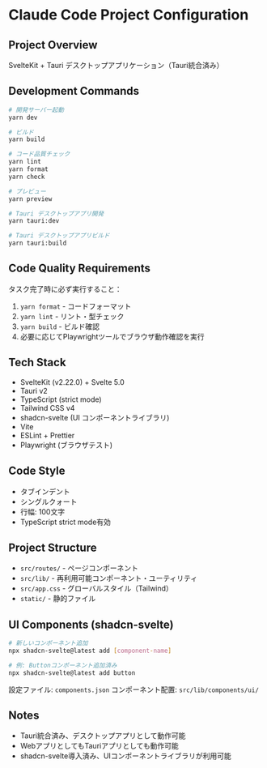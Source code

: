 # Claude Code Project Configuration

## Project Overview

SvelteKit + Tauri デスクトップアプリケーション（Tauri統合済み）

## Development Commands

```bash
# 開発サーバー起動
yarn dev

# ビルド
yarn build

# コード品質チェック
yarn lint
yarn format
yarn check

# プレビュー
yarn preview

# Tauri デスクトップアプリ開発
yarn tauri:dev

# Tauri デスクトップアプリビルド
yarn tauri:build
```

## Code Quality Requirements

タスク完了時に必ず実行すること：

1. `yarn format` - コードフォーマット
2. `yarn lint` - リント・型チェック
3. `yarn build` - ビルド確認
4. 必要に応じてPlaywrightツールでブラウザ動作確認を実行

## Tech Stack

- SvelteKit (v2.22.0) + Svelte 5.0
- Tauri v2
- TypeScript (strict mode)
- Tailwind CSS v4
- shadcn-svelte (UI コンポーネントライブラリ)
- Vite
- ESLint + Prettier
- Playwright (ブラウザテスト)

## Code Style

- タブインデント
- シングルクォート
- 行幅: 100文字
- TypeScript strict mode有効

## Project Structure

- `src/routes/` - ページコンポーネント
- `src/lib/` - 再利用可能コンポーネント・ユーティリティ
- `src/app.css` - グローバルスタイル（Tailwind）
- `static/` - 静的ファイル

## UI Components (shadcn-svelte)

```bash
# 新しいコンポーネント追加
npx shadcn-svelte@latest add [component-name]

# 例: Buttonコンポーネント追加済み
npx shadcn-svelte@latest add button
```

設定ファイル: `components.json`
コンポーネント配置: `src/lib/components/ui/`

## Notes

- Tauri統合済み、デスクトップアプリとして動作可能
- WebアプリとしてもTauriアプリとしても動作可能
- shadcn-svelte導入済み、UIコンポーネントライブラリが利用可能
